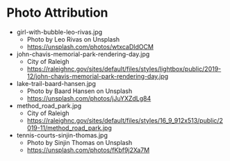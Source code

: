 # Photo Attribution

- girl-with-bubble-leo-rivas.jpg
  - Photo by Leo Rivas on Unsplash
  - https://unsplash.com/photos/wtxcaDIdOCM
- john-chavis-memorial-park-rendering-day.jpg
  - City of Raleigh
  - https://raleighnc.gov/sites/default/files/styles/lightbox/public/2019-12/john-chavis-memorial-park-rendering-day.jpg
- lake-trail-baard-hansen.jpg
  - Photo by Baard Hansen on Unsplash
  - https://unsplash.com/photos/jJuYXZdLg84
- method_road_park.jpg
  - City of Raleigh
  - https://raleighnc.gov/sites/default/files/styles/16_9_912x513/public/2019-11/method_road_park.jpg
- tennis-courts-sinjin-thomas.jpg
  - Photo by Sinjin Thomas on Unsplash
  - https://unsplash.com/photos/fKbf9j2Xa7M